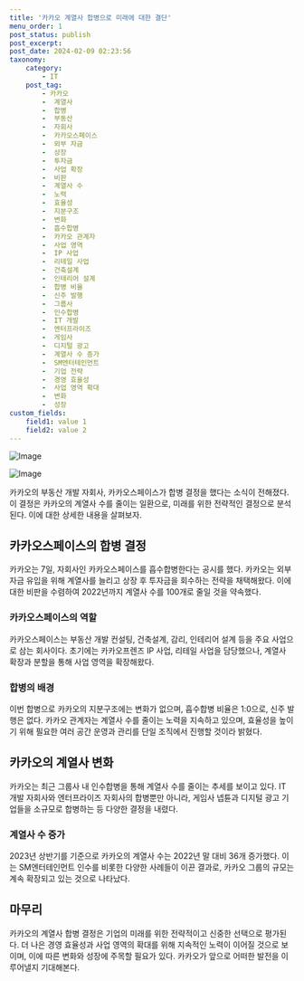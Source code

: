 ```yaml
---
title: '카카오 계열사 합병으로 미래에 대한 결단'
menu_order: 1
post_status: publish
post_excerpt: 
post_date: 2024-02-09 02:23:56
taxonomy:
    category:
        - IT
    post_tag:
        - 카카오
        -  계열사
        -  합병
        -  부동산
        -  자회사
        -  카카오스페이스
        -  외부 자금
        -  상장
        -  투자금
        -  사업 확장
        -  비판
        -  계열사 수
        -  노력
        -  효율성
        -  지분구조
        -  변화
        -  흡수합병
        -  카카오 관계자
        -  사업 영역
        -  IP 사업
        -  리테일 사업
        -  건축설계
        -  인테리어 설계
        -  합병 비율
        -  신주 발행
        -  그룹사
        -  인수합병
        -  IT 개발
        -  엔터프라이즈
        -  게임사
        -  디지털 광고
        -  계열사 수 증가
        -  SM엔터테인먼트
        -  기업 전략
        -  경영 효율성
        -  사업 영역 확대
        -  변화
        -  성장
custom_fields:
    field1: value 1
    field2: value 2
---
```


![Image](https://imgnews.pstatic.net/image/293/2024/02/08/0000051493_001_20240208083701274.jpg?type=w647)

![Image](https://imgnews.pstatic.net/image/293/2024/02/08/0000051493_002_20240208083701311.png?type=w647)

카카오의 부동산 개발 자회사, 카카오스페이스가 합병 결정을 했다는 소식이 전해졌다. 이 결정은 카카오의 계열사 수를 줄이는 일환으로, 미래를 위한 전략적인 결정으로 분석된다. 이에 대한 상세한 내용을 살펴보자.
## 카카오스페이스의 합병 결정
카카오는 7일, 자회사인 카카오스페이스를 흡수합병한다는 공시를 했다. 카카오는 외부 자금 유입을 위해 계열사를 늘리고 상장 후 투자금을 회수하는 전략을 채택해왔다. 이에 대한 비판을 수렴하여 2022년까지 계열사 수를 100개로 줄일 것을 약속했다.
### 카카오스페이스의 역할
카카오스페이스는 부동산 개발 컨설팅, 건축설계, 감리, 인테리어 설계 등을 주요 사업으로 삼는 회사이다. 초기에는 카카오프렌즈 IP 사업, 리테일 사업을 담당했으나, 계열사 확장과 분할을 통해 사업 영역을 확장해왔다.
### 합병의 배경
이번 합병으로 카카오의 지분구조에는 변화가 없으며, 흡수합병 비율은 1:0으로, 신주 발행은 없다. 카카오 관계자는 계열사 수를 줄이는 노력을 지속하고 있으며, 효율성을 높이기 위해 필요한 여러 공간 운영과 관리를 단일 조직에서 진행할 것이라 밝혔다.
## 카카오의 계열사 변화
카카오는 최근 그룹사 내 인수합병을 통해 계열사 수를 줄이는 추세를 보이고 있다. IT 개발 자회사와 엔터프라이즈 자회사의 합병뿐만 아니라, 게임사 넵튠과 디지털 광고 기업들을 소규모로 합병하는 등 다양한 결정을 내렸다.
### 계열사 수 증가
2023년 상반기를 기준으로 카카오의 계열사 수는 2022년 말 대비 36개 증가했다. 이는 SM엔터테인먼트 인수를 비롯한 다양한 사례들이 이끈 결과로, 카카오 그룹의 규모는 계속 확장되고 있는 것으로 나타났다.
## 마무리
카카오의 계열사 합병 결정은 기업의 미래를 위한 전략적이고 신중한 선택으로 평가된다. 더 나은 경영 효율성과 사업 영역의 확대를 위해 지속적인 노력이 이어질 것으로 보이며, 이에 따른 변화와 성장에 주목할 필요가 있다. 카카오가 앞으로 어떠한 발전을 이루어낼지 기대해본다.
